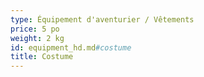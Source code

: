 ```yaml
---
type: Équipement d'aventurier / Vêtements
price: 5 po
weight: 2 kg
id: equipment_hd.md#costume
title: Costume
---
```


